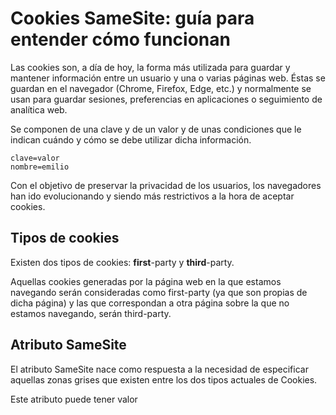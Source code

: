 


# Cookies SameSite: guía para entender cómo funcionan

Las cookies son, a día de hoy, la forma más utilizada para guardar y mantener información entre un usuario y una o varias páginas web. Éstas se guardan en el navegador (Chrome, Firefox, Edge, etc.) y normalmente se usan para guardar sesiones, preferencias en aplicaciones o seguimiento de analítica web.

Se componen de una clave y de un valor y de unas condiciones que le indican cuándo y cómo se debe utilizar dicha información.

    clave=valor
    nombre=emilio

Con el objetivo de preservar la privacidad de los usuarios, los navegadores han ido evolucionando y siendo más restrictivos a la hora de aceptar cookies.

## Tipos de cookies

Existen dos tipos de cookies: **first**-party y **third**-party.

Aquellas cookies generadas por la página web en la que estamos navegando serán consideradas como first-party (ya que son propias de dicha página) y las que correspondan a otra página sobre la que no estamos navegando, serán third-party.

## Atributo SameSite

El atributo SameSite nace como respuesta a la necesidad de especificar aquellas zonas grises que existen entre los dos tipos actuales de Cookies.

Este atributo puede tener valor 

<!--stackedit_data:
eyJoaXN0b3J5IjpbMTY1Mzc4MDEwMCw2ODc4NDI2LC0xNTgxOD
IwOTUxLDczMDk5ODExNl19
-->